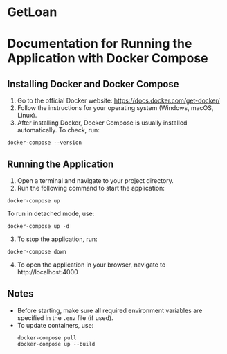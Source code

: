 # GetLoan

# Documentation for Running the Application with Docker Compose

## Installing Docker and Docker Compose

1. Go to the official Docker website: https://docs.docker.com/get-docker/
2. Follow the instructions for your operating system (Windows, macOS, Linux).
3. After installing Docker, Docker Compose is usually installed automatically. To check, run:
  ```
  docker-compose --version
  ```

## Running the Application

1. Open a terminal and navigate to your project directory.
2. Run the following command to start the application:
  ```
  docker-compose up
  ```
  To run in detached mode, use:
  ```
  docker-compose up -d
  ```
3. To stop the application, run:
  ```
  docker-compose down
  ```

4. To open the application in your browser, navigate to http://localhost:4000

## Notes

- Before starting, make sure all required environment variables are specified in the `.env` file (if used).
- To update containers, use:
  ```
  docker-compose pull
  docker-compose up --build
  ```